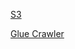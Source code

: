 [S3](https://github.com/jaykumsi/aws-glue/blob/main/S3%20IAM%20Roles.md)

[Glue Crawler](https://github.com/jaykumsi/aws-glue/blob/main/crawler-role.md)

